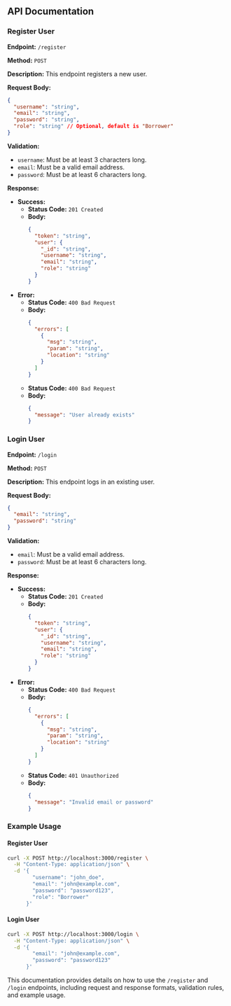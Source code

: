 ## API Documentation

### Register User

**Endpoint:** `/register`

**Method:** `POST`

**Description:** This endpoint registers a new user.

**Request Body:**

```json
{
  "username": "string",
  "email": "string",
  "password": "string",
  "role": "string" // Optional, default is "Borrower"
}
```

**Validation:**

- `username`: Must be at least 3 characters long.
- `email`: Must be a valid email address.
- `password`: Must be at least 6 characters long.

**Response:**

- **Success:**
  - **Status Code:** `201 Created`
  - **Body:**
    ```json
    {
      "token": "string",
      "user": {
        "_id": "string",
        "username": "string",
        "email": "string",
        "role": "string"
      }
    }
    ```
- **Error:**
  - **Status Code:** `400 Bad Request`
  - **Body:**
    ```json
    {
      "errors": [
        {
          "msg": "string",
          "param": "string",
          "location": "string"
        }
      ]
    }
    ```
  - **Status Code:** `400 Bad Request`
  - **Body:**
    ```json
    {
      "message": "User already exists"
    }
    ```

### Login User

**Endpoint:** `/login`

**Method:** `POST`

**Description:** This endpoint logs in an existing user.

**Request Body:**

```json
{
  "email": "string",
  "password": "string"
}
```

**Validation:**

- `email`: Must be a valid email address.
- `password`: Must be at least 6 characters long.

**Response:**

- **Success:**
  - **Status Code:** `201 Created`
  - **Body:**
    ```json
    {
      "token": "string",
      "user": {
        "_id": "string",
        "username": "string",
        "email": "string",
        "role": "string"
      }
    }
    ```
- **Error:**
  - **Status Code:** `400 Bad Request`
  - **Body:**
    ```json
    {
      "errors": [
        {
          "msg": "string",
          "param": "string",
          "location": "string"
        }
      ]
    }
    ```
  - **Status Code:** `401 Unauthorized`
  - **Body:**
    ```json
    {
      "message": "Invalid email or password"
    }
    ```

### Example Usage

#### Register User

```bash
curl -X POST http://localhost:3000/register \
  -H "Content-Type: application/json" \
  -d '{
        "username": "john_doe",
        "email": "john@example.com",
        "password": "password123",
        "role": "Borrower"
      }'
```

#### Login User

```bash
curl -X POST http://localhost:3000/login \
  -H "Content-Type: application/json" \
  -d '{
        "email": "john@example.com",
        "password": "password123"
      }'
```

This documentation provides details on how to use the `/register` and `/login` endpoints, including request and response formats, validation rules, and example usage.
